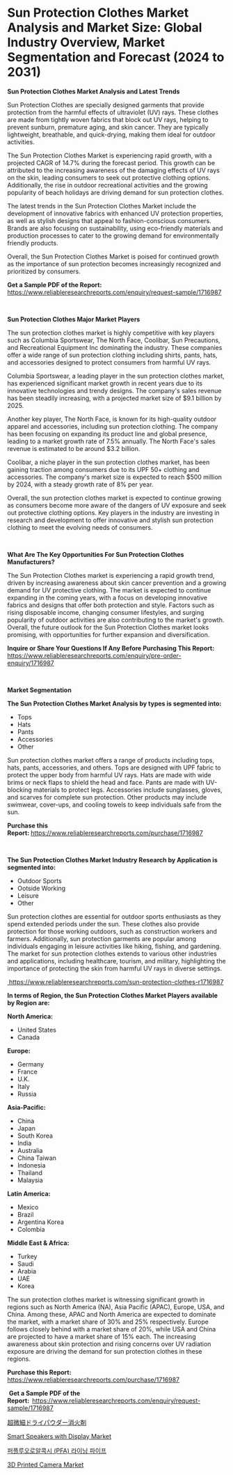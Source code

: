 <p><h1>Sun Protection Clothes Market Analysis and Market Size: Global Industry Overview, Market Segmentation and Forecast (2024 to 2031)</h1></p><p><strong>Sun Protection Clothes Market Analysis and Latest Trends</strong></p>
<p><p>Sun Protection Clothes are specially designed garments that provide protection from the harmful effects of ultraviolet (UV) rays. These clothes are made from tightly woven fabrics that block out UV rays, helping to prevent sunburn, premature aging, and skin cancer. They are typically lightweight, breathable, and quick-drying, making them ideal for outdoor activities.</p><p>The Sun Protection Clothes Market is experiencing rapid growth, with a projected CAGR of 14.7% during the forecast period. This growth can be attributed to the increasing awareness of the damaging effects of UV rays on the skin, leading consumers to seek out protective clothing options. Additionally, the rise in outdoor recreational activities and the growing popularity of beach holidays are driving demand for sun protection clothes.</p><p>The latest trends in the Sun Protection Clothes Market include the development of innovative fabrics with enhanced UV protection properties, as well as stylish designs that appeal to fashion-conscious consumers. Brands are also focusing on sustainability, using eco-friendly materials and production processes to cater to the growing demand for environmentally friendly products.</p><p>Overall, the Sun Protection Clothes Market is poised for continued growth as the importance of sun protection becomes increasingly recognized and prioritized by consumers.</p></p>
<p><strong>Get a Sample PDF of the Report:&nbsp;</strong> <a href="https://www.reliableresearchreports.com/enquiry/request-sample/1716987">https://www.reliableresearchreports.com/enquiry/request-sample/1716987</a></p>
<p>&nbsp;</p>
<p><strong>Sun Protection Clothes Major Market Players</strong></p>
<p><p>The sun protection clothes market is highly competitive with key players such as Columbia Sportswear, The North Face, Coolibar, Sun Precautions, and Recreational Equipment Inc dominating the industry. These companies offer a wide range of sun protection clothing including shirts, pants, hats, and accessories designed to protect consumers from harmful UV rays.</p><p>Columbia Sportswear, a leading player in the sun protection clothes market, has experienced significant market growth in recent years due to its innovative technologies and trendy designs. The company's sales revenue has been steadily increasing, with a projected market size of $9.1 billion by 2025.</p><p>Another key player, The North Face, is known for its high-quality outdoor apparel and accessories, including sun protection clothing. The company has been focusing on expanding its product line and global presence, leading to a market growth rate of 7.5% annually. The North Face's sales revenue is estimated to be around $3.2 billion.</p><p>Coolibar, a niche player in the sun protection clothes market, has been gaining traction among consumers due to its UPF 50+ clothing and accessories. The company's market size is expected to reach $500 million by 2024, with a steady growth rate of 8% per year.</p><p>Overall, the sun protection clothes market is expected to continue growing as consumers become more aware of the dangers of UV exposure and seek out protective clothing options. Key players in the industry are investing in research and development to offer innovative and stylish sun protection clothing to meet the evolving needs of consumers.</p></p>
<p>&nbsp;</p>
<p><strong>What Are The Key Opportunities For Sun Protection Clothes Manufacturers?</strong></p>
<p><p>The Sun Protection Clothes market is experiencing a rapid growth trend, driven by increasing awareness about skin cancer prevention and a growing demand for UV protective clothing. The market is expected to continue expanding in the coming years, with a focus on developing innovative fabrics and designs that offer both protection and style. Factors such as rising disposable income, changing consumer lifestyles, and surging popularity of outdoor activities are also contributing to the market's growth. Overall, the future outlook for the Sun Protection Clothes market looks promising, with opportunities for further expansion and diversification.</p></p>
<p><strong>Inquire or Share Your Questions If Any Before Purchasing This Report:</strong> <a href="https://www.reliableresearchreports.com/enquiry/pre-order-enquiry/1716987">https://www.reliableresearchreports.com/enquiry/pre-order-enquiry/1716987</a></p>
<p>&nbsp;</p>
<p><strong>Market Segmentation</strong></p>
<p><strong>The Sun Protection Clothes Market Analysis by types is segmented into:</strong></p>
<p><ul><li>Tops</li><li>Hats</li><li>Pants</li><li>Accessories</li><li>Other</li></ul></p>
<p><p>Sun protection clothes market offers a range of products including tops, hats, pants, accessories, and others. Tops are designed with UPF fabric to protect the upper body from harmful UV rays. Hats are made with wide brims or neck flaps to shield the head and face. Pants are made with UV-blocking materials to protect legs. Accessories include sunglasses, gloves, and scarves for complete sun protection. Other products may include swimwear, cover-ups, and cooling towels to keep individuals safe from the sun.</p></p>
<p><strong>Purchase this Report:&nbsp;</strong><a href="https://www.reliableresearchreports.com/purchase/1716987">https://www.reliableresearchreports.com/purchase/1716987</a></p>
<p>&nbsp;</p>
<p><strong>The Sun Protection Clothes Market Industry Research by Application is segmented into:</strong></p>
<p><ul><li>Outdoor Sports</li><li>Ootside Working</li><li>Leisure</li><li>Other</li></ul></p>
<p><p>Sun protection clothes are essential for outdoor sports enthusiasts as they spend extended periods under the sun. These clothes also provide protection for those working outdoors, such as construction workers and farmers. Additionally, sun protection garments are popular among individuals engaging in leisure activities like hiking, fishing, and gardening. The market for sun protection clothes extends to various other industries and applications, including healthcare, tourism, and military, highlighting the importance of protecting the skin from harmful UV rays in diverse settings.</p></p>
<p><a href="https://www.reliableresearchreports.com/sun-protection-clothes-r1716987">&nbsp;https://www.reliableresearchreports.com/sun-protection-clothes-r1716987</a></p>
<p><strong>In terms of Region, the Sun Protection Clothes Market Players available by Region are:</strong></p>
<p>
    <p> <strong> North America: </strong>
        <ul>
            <li>United States</li>
            <li>Canada</li>
        </ul>
        </p> 
    <p> <strong> Europe: </strong>
        <ul>
            <li>Germany</li>
            <li>France</li>
            <li>U.K.</li>
            <li>Italy</li>
            <li>Russia</li>
        </ul>
        </p> 
    <p> <strong> Asia-Pacific: </strong>
        <ul>
            <li>China</li>
            <li>Japan</li>
            <li>South Korea</li>
            <li>India</li>
            <li>Australia</li>
            <li>China Taiwan</li>
            <li>Indonesia</li>
            <li>Thailand</li>
            <li>Malaysia</li>
        </ul>
        </p> 
    <p> <strong> Latin America: </strong>
        <ul>
            <li>Mexico</li>
            <li>Brazil</li>
            <li>Argentina Korea</li>
            <li>Colombia</li>
        </ul>
        </p> 
    <p> <strong> Middle East & Africa: </strong>
        <ul>
            <li>Turkey</li>
            <li>Saudi</li>
            <li>Arabia</li>
            <li>UAE</li>
            <li>Korea</li>
        </ul>
    </p>
    </p>
<p><p>The sun protection clothes market is witnessing significant growth in regions such as North America (NA), Asia Pacific (APAC), Europe, USA, and China. Among these, APAC and North America are expected to dominate the market, with a market share of 30% and 25% respectively. Europe follows closely behind with a market share of 20%, while USA and China are projected to have a market share of 15% each. The increasing awareness about skin protection and rising concerns over UV radiation exposure are driving the demand for sun protection clothes in these regions.</p></p>
<p><strong>Purchase this Report: </strong><a href="https://www.reliableresearchreports.com/purchase/1716987">https://www.reliableresearchreports.com/purchase/1716987</a></p>
<p>&nbsp;<strong>Get a Sample PDF of the Report:&nbsp;&nbsp;</strong><a href="https://www.reliableresearchreports.com/enquiry/request-sample/1716987">https://www.reliableresearchreports.com/enquiry/request-sample/1716987</a></p>
<p><strong></strong></p>
<p><p><a href="https://github.com/sghwr779811674/Market-Research-Report-List-2/blob/main/1382940141470.md">超微細ドライパウダー消火剤</a></p><p><a href="https://github.com/rahu1506/Market-Research-Report-List-4/blob/main/smart-speakers-with-display-market.md">Smart Speakers with Display Market</a></p><p><a href="https://github.com/vss5505pa7z1p/Market-Research-Report-List-2/blob/main/6470027149319.md">퍼플루오로알콕시 (PFA) 라이닝 파이프</a></p><p><a href="https://github.com/FassouRP/Market-Research-Report-List-5/blob/main/3d-printed-camera-market.md">3D Printed Camera Market</a></p></p>